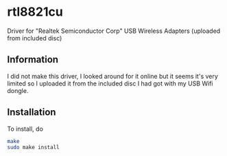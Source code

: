 # rtl8821cu
Driver for "Realtek Semiconductor Corp" USB Wireless Adapters (uploaded from included disc)

## Information
I did not make this driver, I looked around for it online but it seems it's very limited so I uploaded it from the included disc I had got with my USB Wifi dongle.

## Installation
To install, do
```bash
make
sudo make install
```
